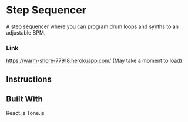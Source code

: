 # Step Sequencer

A step sequencer where you can program drum loops and synths to an adjustable BPM. 

### Link
https://warm-shore-77918.herokuapp.com/ 
(May take a moment to load)

## Instructions

## Built With
React.js
Tone.js
